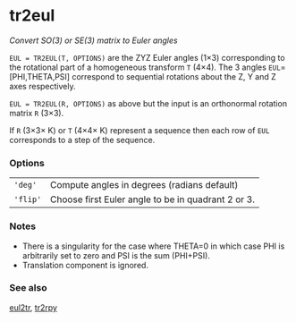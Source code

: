 ---
---
# tr2eul
_Convert SO(3) or SE(3) matrix to Euler angles_


```EUL = TR2EUL(T, OPTIONS)``` are the ZYZ Euler angles (1&times;3) corresponding to
the rotational part of a homogeneous transform `T` (4&times;4). The 3 angles
`EUL`=[PHI,THETA,PSI] correspond to sequential rotations about the Z, Y and
Z axes respectively.


```EUL = TR2EUL(R, OPTIONS)``` as above but the input is an orthonormal
rotation matrix `R` (3&times;3).


If `R` (3&times;3&times; K) or `T` (4&times;4&times; K) represent a sequence then each row of `EUL`
corresponds to a step of the sequence.
### Options
| | |
|---|---|
| `'deg'` | Compute angles in degrees (radians default) |
| `'flip'` | Choose first Euler angle to be in quadrant 2 or 3. |


### Notes
* There is a singularity for the case where THETA=0 in which case PHI is arbitrarily    set to zero and PSI is the sum (PHI+PSI).
* Translation component is ignored.

### See also

[eul2tr](eul2tr.md), [tr2rpy](tr2rpy.md)
